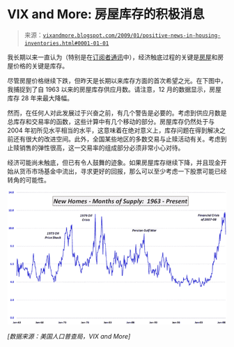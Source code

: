 <!--yml

分类：未分类

日期：2024-05-18 18:03:20

-->

# VIX and More: 房屋库存的积极消息

> 来源：[`vixandmore.blogspot.com/2009/01/positive-news-in-housing-inventories.html#0001-01-01`](http://vixandmore.blogspot.com/2009/01/positive-news-in-housing-inventories.html#0001-01-01)

我长期以来一直认为（特别是在[订阅者通讯](http://vixandmoresubscriber.blogspot.com/)中），经济触底过程的关键是[房屋](http://vixandmore.blogspot.com/search/label/housing)和房屋价格的关键是库存。

尽管房屋价格继续下跌，但昨天是长期以来库存方面的首次希望之光。在下图中，我捕捉到了自 1963 以来的房屋库存供应月数。请注意，12 月的数据显示，房屋库存 28 年来最大降幅。

然而，在任何人对此发展过于兴奋之前，有几个警告是必要的。考虑到供应月数是总库存和交易率的函数，这些计算中有几个移动的部分。房屋库存仍然处于与 2004 年初所见水平相当的水平，这意味着在绝对意义上，库存问题在得到解决之前还有很大的改进空间。此外，全国某些地区的多数交易与止赎活动有关。考虑到止赎销售的弹性很高，这一交易率的组成部分必须非常小心对待。

经济可能尚未触底，但已有令人鼓舞的迹象。如果房屋库存继续下降，并且现金开始从货币市场基金中流出，寻求更好的回报，那么可以至少考虑一下股票可能已经转角的可能性。

![](img/12f8902f549116df1bda9563d0624519.png)

*[数据来源：美国人口普查局，VIX and More]*
